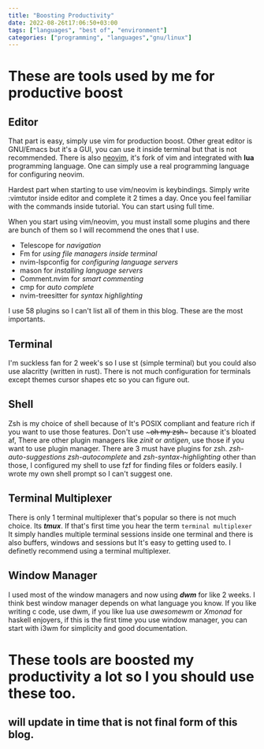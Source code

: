 ```yaml
---
title: "Boosting Productivity"
date: 2022-08-26t17:06:50+03:00
tags: ["languages", "best of", "environment"]
categories: ["programming", "languages","gnu/linux"]
---
```


# These are tools used by me for productive boost

## Editor

That part is easy, simply use vim for production boost. Other great editor is
GNU/Emacs but it's a GUI, you can use it inside terminal but that is not
recommended.
There is also [neovim](https://neovim.io/ "neovim's Homepage"), it's fork of vim
and integrated with **lua**
programming language. One can simply use a real programming language for
configuring neovim.

Hardest part when starting to use vim/neovim is keybindings. Simply write
:vimtutor inside editor and complete it 2 times a day. Once you feel familiar
with the commands inside tutorial. You can start using full time.

When you start using vim/neovim, you must install some plugins and there are
bunch of them so I will recommend the ones that I use.

- Telescope for *navigation*
- Fm for *using file managers inside terminal*
- nvim-lspconfig for *configuring language servers*
- mason for *installing language servers*
- Comment.nvim for *smart commenting*
- cmp for *auto complete*
- nvim-treesitter for *syntax highlighting*

I use 58 plugins so I can't list all of them in this blog. These are the most
importants.

## Terminal

I'm suckless fan for 2 week's so I use st (simple terminal) but you could also
use alacritty (written in rust). There is not much configuration for terminals
except themes cursor shapes etc so you can figure out.

## Shell

Zsh is my choice of shell because of It's POSIX compliant and feature rich if
you want to use those features. Don't use ~~~oh my zsh~~~ because it's bloated
af, There are other plugin managers like *zinit* or *antigen*, use those if you
want to use plugin manager. There are 3 must have plugins for zsh.
*zsh-auto-suggestions* *zsh-autocomplete* and *zsh-syntax-highlighting*
other than those, I configured my shell to use fzf for finding files or folders
easily. I wrote my own shell prompt so I can't suggest one.

## Terminal Multiplexer

There is only 1 terminal multiplexer that's popular so there is not much choice.
Its ***tmux***. If that's first time you hear the term `terminal multiplexer` It
simply handles multiple terminal sessions inside one terminal and there is also
buffers, windows and sessions but It's easy to getting used to. I definetly
recommend using a terminal multiplexer.

## Window Manager

I used most of the window managers and now using ***dwm*** for like 2 weeks. I
think best window manager depends on what language you know. If you like writing
c code, use dwm, if you like lua use *awesomewm* or *Xmonad* for haskell
enjoyers, if this is the first time you use window manager, you can start with
i3wm for simplicity and good documentation.


# These tools are boosted my productivity a lot so I you should use these too.

## will update in time that is not final form of this blog.

